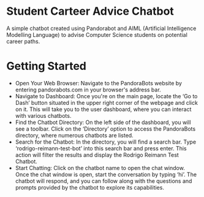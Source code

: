 # Student Carteer Advice Chatbot
A simple chatbot created using Pandorabot and AIML (Artificial Intelligence Modelling Language) to advise Computer Science students on potential career paths.

# Getting Started
- Open Your Web Browser: Navigate to the PandoraBots website by entering pandorabots.com in your browser's address bar.
- Navigate to Dashboard: Once you're on the main page, locate the ‘Go to Dash’ button situated in the upper right corner of the webpage and click on it. This will take you to the user dashboard, where you can interact with various chatbots.
- Find the Chatbot Directory: On the left side of the dashboard, you will see a toolbar. Click on the ‘Directory’ option to access the PandoraBots directory, where numerous chatbots are listed.
- Search for the Chatbot: In the directory, you will find a search bar. Type ‘rodrigo-reimann-test-bot’ into this search bar and press enter. This action will filter the results and display the Rodrigo Reimann Test Chatbot.
- Start Chatting: Click on the chatbot name to open the chat window. Once the chat window is open, start the conversation by typing ‘hi’. The chatbot will respond, and you can follow along with the questions and prompts provided by the chatbot to explore its capabilities.
